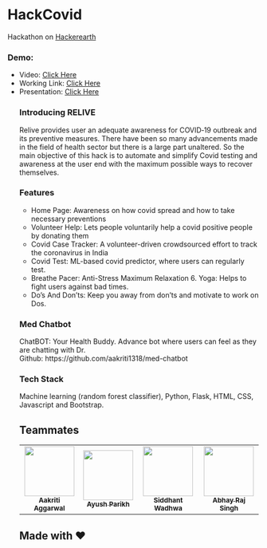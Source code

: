 # HackCovid 
<p>Hackathon on <a href="https://www.hackerearth.com/challenges/hackathon/hackerearth-hackcovid-2/">Hackerearth</a></p>

### Demo:
<p><ul> <li>Video: <a href="https://youtu.be/_pgZu4y-jB4"> Click Here</a></li>
  <li>Working Link: <a href="https://hackcovidrelive.herokuapp.com/">Click Here</a></li>
  <li>Presentation: <a href="https://docs.google.com/presentation/d/1OKoLZCtqwbfXU6wtadOwJvASG5t0OTsL1npZPmoYBeg/edit?usp=sharing"> Click Here</a></li>
</p>
 
### Introducing RELIVE
<p>Relive provides user an adequate awareness for COVID‐19 outbreak and its preventive measures. There have been so many advancements made in the field of health sector but there is a large part unaltered. So the main objective of this hack is to automate and simplify Covid testing and awareness at the user end with the maximum possible ways to recover themselves.</p>
  
### Features
<ul>
  <li>Home Page: Awareness on how covid spread and how to take necessary preventions </li>
  <li>Volunteer Help: Lets people voluntarily help a covid positive people by donating them </li>
  <li>Covid Case Tracker: A volunteer-driven crowdsourced effort to track the coronavirus in India </li>
  <li>Covid Test: ML-based covid predictor, where users can regularly test.</li>
  <li>Breathe Pacer: Anti-Stress Maximum Relaxation 6. Yoga: Helps to fight users against bad times. </li>
  <li>Do’s And Don’ts: Keep you away from don’ts and motivate to work on Dos. </li>
</ul>

### Med Chatbot
<p> ChatBOT: Your Health Buddy. Advance bot where users can feel as they are chatting with Dr. <br> Github: https://github.com/aakriti1318/med-chatbot</p>

### Tech Stack
Machine learning (random forest classifier), Python, Flask, HTML, CSS, Javascript and Bootstrap.

## Teammates
<table>
  <tr>
    <td align="center"><a href="https://github.com/aakriti1318"><img src="https://avatars.githubusercontent.com/u/56245613?v=4" width="100px;" alt=""/><br /><sub><b>Aakriti Aggarwal</b></sub></a><br /></td>
    <td align="center"><a href="https://github.com/Ayushparikh-code"><img src="https://avatars.githubusercontent.com/u/60268067?v=4" width="100px;" alt=""/><br /><sub><b>Ayush Parikh</b></sub></a><br /></td>
    <td align="center"><a href="https://github.com/sidd2010"><img src="https://avatars.githubusercontent.com/u/42260219?v=4" width="100px;" alt=""/><br /><sub><b>Siddhant Wadhwa</b></sub></a><br /></td>
    <td align="center"><a href="https://github.com/Abhay-Raj-Singh"><img src="https://avatars.githubusercontent.com/u/68518525?v=4" width="100px;" alt=""/><br /><sub><b>Abhay Raj Singh</b></sub></a><br /></td>
    </tr>
  </table>
  
<h2> Made with ♥ </h2>
